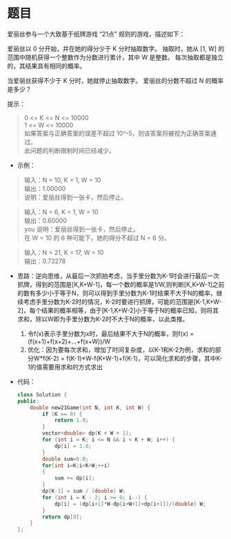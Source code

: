 # 题目

爱丽丝参与一个大致基于纸牌游戏 “21点” 规则的游戏，描述如下：

爱丽丝以 0 分开始，并在她的得分少于 K 分时抽取数字。 抽取时，她从 [1, W] 的范围中随机获得一个整数作为分数进行累计，其中 W 是整数。 每次抽取都是独立的，其结果具有相同的概率。

当爱丽丝获得不少于 K 分时，她就停止抽取数字。 爱丽丝的分数不超过 N 的概率是多少？

提示：

>0 <= K <= N <= 10000<br>
1 <= W <= 10000<br>
如果答案与正确答案的误差不超过 10^-5，则该答案将被视为正确答案通过。<br>
此问题的判断限制时间已经减少。


* 示例：

>输入：N = 10, K = 1, W = 10<br>
输出：1.00000<br>
说明：爱丽丝得到一张卡，然后停止。

>输入：N = 6, K = 1, W = 10<br>
输出：0.60000<br>you
说明：爱丽丝得到一张卡，然后停止。<br>
在 W = 10 的 6 种可能下，她的得分不超过 N = 6 分。

>输入：N = 21, K = 17, W = 10<br>
输出：0.73278

* 思路：逆向思维，从最后一次抓拍考虑，当手里分数为K-1时会进行最后一次抓牌，得到的范围是[K,K+W-1]，每一个数的概率是1/W,则判断[K,K+W-1]之前的数有多少小于等于N，则可以得到手里分数为K-1时结果不大于N的概率，继续考虑手里分数为K-2时的情况，K-2时要进行抓牌，可能的范围是[K-1,K+W-2]，每个结果的概率相等，由于[K-1,K+W-2]小于等于N的概率已知，则将其求和，除以W即为手里分数为K-2时不大于N的概率，以此类推。
    1. 令f(x)表示手里分数为x时，最后结果不大于N的概率，则f(x) = (f(x+1)+f(x+2)+...+f(x+W))/W
    2. 优化：因为要每次求和，增加了时间复杂度，以K-1和K-2为例，求和的部分W\*f(K-2) = f(K-1)*W-f(K+W-1)+f(K-1)，可以简化求和的步骤，其中K-1的值需要用求和的方式求出

* 代码：
    ```C++
    class Solution {
    public:
        double new21Game(int N, int K, int W) {
            if (K == 0) {
                return 1.0;
            }
            vector<double> dp(K + W + 1);
            for (int i = K; i <= N && i < K + W; i++) {
                dp[i] = 1.0;
            }
            double sum=0.0;
            for(int i=K;i<K+W;++i)
            {
                sum += dp[i];
            }
            dp[K-1] = sum / (double) W;
            for (int i = K - 2; i >= 0; i--) {
                dp[i] = (dp[i+1]*W-dp[i+W+1]+dp[i+1])/(double) W;
            }
            return dp[0];
        }
    };
    ```